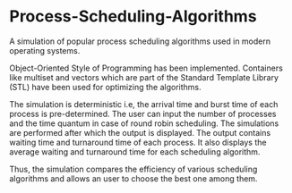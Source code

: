 # Process-Scheduling-Algorithms

A simulation of popular process scheduling algorithms used in modern operating systems.

Object-Oriented Style of Programming has been implemented. Containers like multiset and vectors which are part of the Standard Template Library (STL) have been used for optimizing the algorithms. 

The simulation is deterministic i.e, the arrival time and burst time of each process is pre-determined. The user can input the number of processes and the time quantum in case of round robin scheduling. The simulations are performed after which the output is displayed.
The output contains waiting time and turnaround time of each process. It also displays the average waiting and turnaround time for each scheduling algorithm.

Thus, the simulation compares the efficiency of various scheduling algorithms and allows an user to choose the best one among them.
